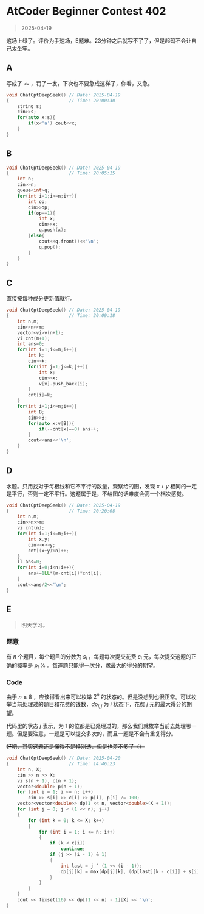 # AtCoder Beginner Contest 402

> 2025-04-19

这场上绿了。评价为手速场，E题难。23分钟之后就写不了了，但是起码不会让自己太坐牢。

## A

写成了 `<=` ，罚了一发，下次也不要急成这样了，你看，又急。

```cpp
void ChatGptDeepSeek() // Date: 2025-04-19
{                      // Time: 20:00:30 
    string s;
    cin>>s;
    for(auto x:s){
        if(x<'a') cout<<x;
    }
}
```

## B

```cpp
void ChatGptDeepSeek() // Date: 2025-04-19
{                      // Time: 20:05:15 
    int n;
    cin>>n;
    queue<int>q;
    for(int i=1;i<=n;i++){
        int op;
        cin>>op;
        if(op==1){
            int x;
            cin>>x;
            q.push(x);
        }else{
            cout<<q.front()<<'\n';
            q.pop();
        }
    }
}
```

## C

直接按每种成分更新值就行。

```cpp
void ChatGptDeepSeek() // Date: 2025-04-19
{                      // Time: 20:09:18 
    int n,m;
    cin>>n>>m;
    vector<vi>v(n+1);
    vi cnt(m+1);
    int ans=0;
    for(int i=1;i<=m;i++){
        int k;
        cin>>k;
        for(int j=1;j<=k;j++){
            int x;
            cin>>x;
            v[x].push_back(i);
        }
        cnt[i]=k;
    }
    for(int i=1;i<=n;i++){
        int B;
        cin>>B;
        for(auto x:v[B]){
            if(--cnt[x]==0) ans++;
        }
        cout<<ans<<'\n';
    }
}
```

## D

水题。只用找对于每根线和它不平行的数量，观察给的图，发现 $x+y$ 相同的一定是平行，否则一定不平行。这题属于是，不给图的话难度会高一个档次感觉。

```cpp
void ChatGptDeepSeek() // Date: 2025-04-19
{                      // Time: 20:20:08 
    int n,m;
    cin>>n>>m;
    vi cnt(n);
    for(int i=1;i<=m;i++){
        int x,y;
        cin>>x>>y;
        cnt[(x+y)%n]++;
    }
    ll ans=0;
    for(int i=0;i<n;i++){
        ans+=1LL*(m-cnt[i])*cnt[i];
    }
    cout<<ans/2<<'\n';
}
```

## E

> 明天学习。

### 题意

有 $n$ 个题目，每个题目的分数为 $s_i$ ，每题每次提交花费 $c_i$ 元，每次提交这题的正确的概率是 $p_i$ % 。每道题只能得一次分，求最大的得分的期望。

### Code

由于 $n\le 8$ ，应该得看出来可以枚举 $2^n$ 的状态的。但是没想到也很正常。可以枚举当前处理过的题目和花费的钱数，$dp_{i,j}$ 为 $i$ 状态下，花费 $j$ 元的最大得分的期望。

代码里的状态 $j$ 表示，为 $1$ 的位都是已处理过的，那么我们就枚举当前去处理哪一题。但是要注意，一题是可以提交多次的，而且一题是不会有重复得分。

~~好吧，其实这题还是懂得不是特别透，但是也差不多了（）~~

```cpp
void ChatGptDeepSeek() // Date: 2025-04-20
{                      // Time: 14:46:23
    int n, X;
    cin >> n >> X;
    vi s(n + 1), c(n + 1);
    vector<double> p(n + 1);
    for (int i = 1; i <= n; i++)
        cin >> s[i] >> c[i] >> p[i], p[i] /= 100;
    vector<vector<double>> dp(1 << n, vector<double>(X + 1));
    for (int j = 0; j < (1 << n); j++)
    {
        for (int k = 0; k <= X; k++)
        {
            for (int i = 1; i <= n; i++)
            {
                if (k < c[i])
                    continue;
                if (j >> (i - 1) & 1)
                {
                    int last = j ^ (1 << (i - 1));
                    dp[j][k] = max(dp[j][k], (dp[last][k - c[i]] + s[i]) * p[i] + max(dp[j][k - c[i]], dp[last][k - c[i]]) * (1 - p[i]));
                }
            }
        }
    }
    cout << fixset(16) << dp[(1 << n) - 1][X] << '\n';
}
```